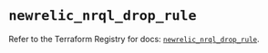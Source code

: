 # `newrelic_nrql_drop_rule`

Refer to the Terraform Registry for docs: [`newrelic_nrql_drop_rule`](https://registry.terraform.io/providers/newrelic/newrelic/3.48.0/docs/resources/nrql_drop_rule).

